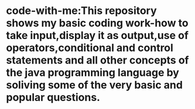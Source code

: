 # code-with-me:This repository shows my basic coding work-how to take input,display it as output,use of operators,conditional and control statements and all other concepts of the java programming language by soliving some of the very basic and popular questions.
